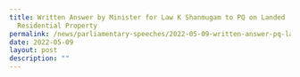 ```yaml
---
title: Written Answer by Minister for Law K Shanmugam to PQ on Landed
  Residential Property
permalink: /news/parliamentary-speeches/2022-05-09-written-answer-pq-landed-residential-property
date: 2022-05-09
layout: post
description: ""
---
```

